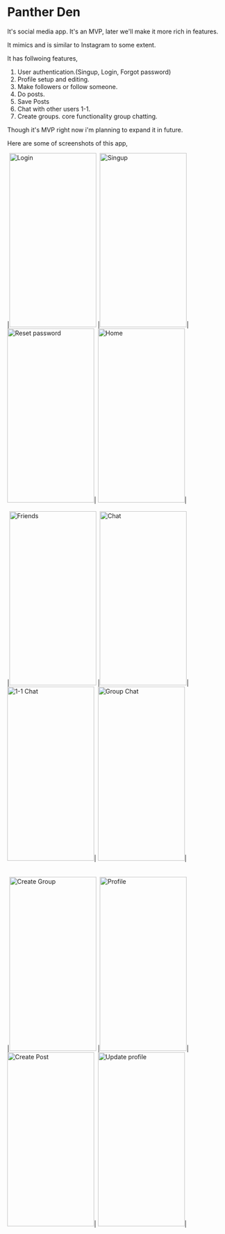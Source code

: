 # Panther Den

It's social media app. It's an MVP, later we'll make it more rich in features.

It mimics and is similar to Instagram to some extent.

It has follwoing features,

 1. User authentication.(Singup, Login, Forgot password)
 2. Profile setup and editing.
 3. Make followers or follow someone.
 4. Do posts.
 5. Save Posts
 6. Chat with other users 1-1.
 7. Create groups.
 core functionality group chatting.

Though it's MVP right now i'm planning to expand it in future.

Here are some of screenshots of this app, 

 |<img src="https://drive.google.com/uc?export=view&id=1YqU6xzavsgbnZT1oKBjne_R0IWNVnyDY" width="200" height="400" alt="Login">
 |<img src="https://drive.google.com/uc?export=view&id=1YlTQFmvhXwj3V_TQtbswwXeBMrT8ZAG2" width="200" height="400" alt="Singup">|
  <img src="https://drive.google.com/uc?export=view&id=1YihAQG2UrRUrJeBeJBIr-ZcjZ5RQPW6U" width="200" height="400" alt="Reset password">|
  <img src="https://drive.google.com/uc?export=view&id=1mlZ5qOkvS9oA6A9m_pjQKLke4E03TDmg" width="200" height="400" alt="Home">|
 <br/><br/> 
  |<img src="https://drive.google.com/uc?export=1mMI0-UBtd5EEd8hXpbsYJh8l0sapI6mE" width="200" height="400" alt="Friends">
  |<img src="https://drive.google.com/uc?export=view&id=1m80FZU5IdlhBhvgxX6Oa--kRP23_kweg" width="200" height="400" alt="Chat">|
  <img src="https://drive.google.com/uc?export=view&id=1mL6r5CQg5S3Gm_V_wQLdRIXtQ4rFWqyv" width="200" height="400" alt="1-1 Chat">|
  <img src="https://drive.google.com/uc?export=view&id=1m0kBUxgKq8qv8AZmMROr490ioP_Ockcw" width="200" height="400" alt="Group Chat">|
<br/><br/>   
  |<img src="https://drive.google.com/uc?export=view&id=1m5ev1Jitv1mXI7ux4YzSGIyNJRjB9b0J" width="200" height="400" alt="Create Group">
  |<img src="https://drive.google.com/uc?export=view&id=1mxilTAIujDndevvR3DtyNGdmP1RTe83n" width="200" height="400" alt="Profile">|
  <img src="https://drive.google.com/uc?export=view&id=1mwpV6k94QhCq5Etl7upYmELQ_nuut0YZ" width="200" height="400" alt="Create Post">|
  <img src="https://drive.google.com/uc?export=view&id=1mwKfOzkVXmsKXeASKTw-zM-phJ2NGlXm" width="200" height="400" alt="Update profile">|
  
  
  
